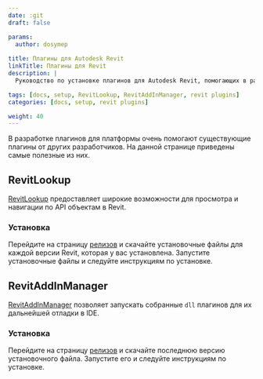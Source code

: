```yaml
---
date: :git
draft: false

params:
  author: dosymep
  
title: Плагины для Autodesk Revit
linkTitle: Плагины для Revit
description: |
  Руководство по установке плагинов для Autodesk Revit, помогающих в разработке на платформе.

tags: [docs, setup, RevitLookup, RevitAddInManager, revit plugins]
categories: [docs, setup, revit plugins]

weight: 40
---
```


В разработке плагинов для платформы очень помогают существующие плагины от других разработчиков.
На данной странице приведены самые полезные из них.

## RevitLookup

[RevitLookup](https://github.com/jeremytammik/RevitLookup) предоставляет широкие возможности для просмотра и навигации по API объектам в Revit.

### Установка

Перейдите на страницу [релизов](https://github.com/jeremytammik/RevitLookup/releases) и скачайте установочные файлы для каждой версии Revit, которая у вас установлена.
Запустите установочные файлы и следуйте инструкциям по установке.

## RevitAddInManager

[RevitAddInManager](https://github.com/chuongmep/RevitAddInManager) позволяет запускать собранные `dll` плагинов для их дальнейшей отладки в IDE.

### Установка

Перейдите на страницу [релизов](https://github.com/chuongmep/RevitAddInManager/releases) и скачайте последнюю версию установочного файла.
Запустите его и следуйте инструкциям по установке.
